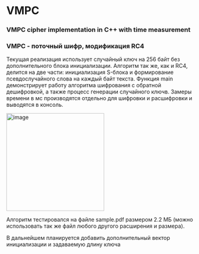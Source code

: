 # VMPC
### VMPC cipher implementation in C++ with time measurement 
### VMPC - поточный шифр, модификация RC4
Текущая реализация использует случайный ключ на 256 байт без дополнительного блока инициализации.
Алгоритм так же, как и RC4, делится на две части: инициализация S-блока и формирование псевдослучайного слова на каждый байт текста.
Функция main демонстрирует работу алгоритма шифрования с обратной дешифровкой, а также процесс генерации случайного ключв. Замеры времени в мс производятся отдельно для шифровки и расшифровки и выводятся в консоль.

<img width="256" alt="image" src="https://user-images.githubusercontent.com/46458667/174875718-17603838-05be-4de5-9823-3845916a5ce1.png">

Алгоритм тестировался на файле sample.pdf размером 2.2 МБ (можно использовать так же файл любого другого расширения и размера).

В дальнейшем планируется добавить дополнительный вектор инициализации и задаваемую длину ключа
